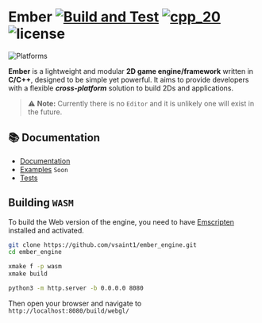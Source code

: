 # Ember [![Build and Test](https://github.com/vsaint1/ember_engine/actions/workflows/tests.yml/badge.svg)](https://github.com/vsaint1/ember_engine/actions/workflows/tests.yml) [![cpp_20](https://img.shields.io/badge/C%2B%2B-20-blue.svg)](https://isocpp.org/std/the-standard) ![license](https://img.shields.io/github/license/vsaint1/ember_engine.svg)



![Platforms](https://img.shields.io/badge/platforms-Windows%20%7C%20Linux%20%7C%20macOS%20%7C%20Android%20%7C%20iOS%20%7C%20Web-blue.svg)

**Ember** is a lightweight and modular **2D game engine/framework** written in **C/C++**, designed to be simple yet
powerful. It aims to provide developers with a flexible **_cross-platform_** solution to build 2Ds and
applications.

> ⚠️ **Note:** Currently there is no `Editor` and it is unlikely one will exist in the future.



## 📚 Documentation

- [Documentation](https://vsaint1.github.io/ember_engine)
- [Examples](https://github.com/vsaint1/ember_engine/tree/main/examples)  `Soon`
- [Tests](https://github.com/vsaint1/ember_engine/tree/main/tests)



## Building `WASM`

To build the Web version of the engine, you need to have [Emscripten](https://emscripten.org/docs/getting_started/downloads.html) installed and activated.


```bash
git clone https://github.com/vsaint1/ember_engine.git
cd ember_engine

xmake f -p wasm
xmake build

python3 -m http.server -b 0.0.0.0 8080
```

Then open your browser and navigate to `http://localhost:8080/build/webgl/`

